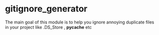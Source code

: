 # gitignore_generator
 The main goal of this module is to help you ignore annoying duplicate files in your project like .DS_Store , __pycache__ etc 
